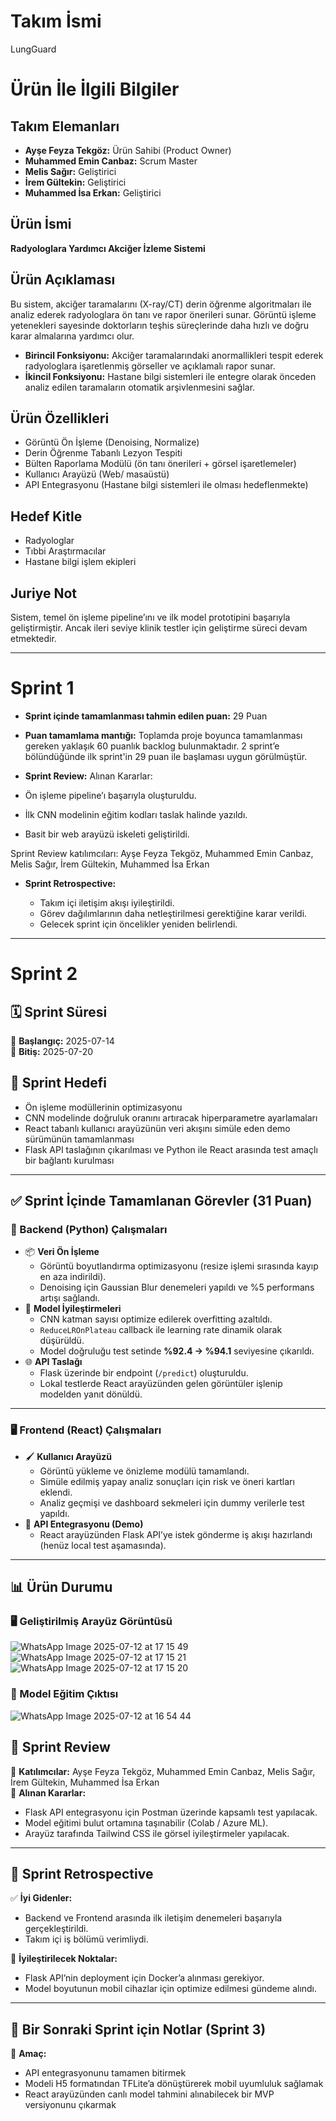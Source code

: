 # **Takım İsmi**

LungGuard

# Ürün İle İlgili Bilgiler

## Takım Elemanları

* **Ayşe Feyza Tekgöz:** Ürün Sahibi (Product Owner)
* **Muhammed Emin Canbaz:** Scrum Master
* **Melis Sağır:** Geliştirici
* **İrem Gültekin:** Geliştirici
* **Muhammed İsa Erkan:** Geliştirici

## Ürün İsmi

**Radyologlara Yardımcı Akciğer İzleme Sistemi**

## Ürün Açıklaması

Bu sistem, akciğer taramalarını (X-ray/CT) derin öğrenme algoritmaları ile analiz ederek radyologlara ön tanı ve rapor önerileri sunar. Görüntü işleme yetenekleri sayesinde doktorların teşhis süreçlerinde daha hızlı ve doğru karar almalarına yardımcı olur.

* **Birincil Fonksiyonu:** Akciğer taramalarındaki anormallikleri tespit ederek radyologlara işaretlenmiş görseller ve açıklamalı rapor sunar.
* **İkincil Fonksiyonu:** Hastane bilgi sistemleri ile entegre olarak önceden analiz edilen taramaların otomatik arşivlenmesini sağlar.

## Ürün Özellikleri

* Görüntü Ön İşleme (Denoising, Normalize)
* Derin Öğrenme Tabanlı Lezyon Tespiti
* Bülten Raporlama Modülü (ön tanı önerileri + görsel işaretlemeler)
* Kullanıcı Arayüzü (Web/ masaüstü)
* API Entegrasyonu (Hastane bilgi sistemleri ile olması hedeflenmekte)

## Hedef Kitle

* Radyologlar
* Tıbbi Araştırmacılar
* Hastane bilgi işlem ekipleri

## Juriye Not

Sistem, temel ön işleme pipeline’ını ve ilk model prototipini başarıyla geliştirmiştir. Ancak ileri seviye klinik testler için geliştirme süreci devam etmektedir.

---

# Sprint 1

* **Sprint içinde tamamlanması tahmin edilen puan:** 29 Puan

* **Puan tamamlama mantığı:** Toplamda proje boyunca tamamlanması gereken yaklaşık 60 puanlık backlog bulunmaktadır. 2 sprint’e bölündüğünde ilk sprint'in 29 puan ile başlaması uygun görülmüştür.

* **Sprint Review:**
  Alınan Kararlar:

* Ön işleme pipeline’ı başarıyla oluşturuldu.

* İlk CNN modelinin eğitim kodları taslak halinde yazıldı.

* Basit bir web arayüzü iskeleti geliştirildi.

Sprint Review katılımcıları: Ayşe Feyza Tekgöz, Muhammed Emin Canbaz, Melis Sağır, İrem Gültekin, Muhammed İsa Erkan

* **Sprint Retrospective:**

  * Takım içi iletişim akışı iyileştirildi.
  * Görev dağılımlarının daha netleştirilmesi gerektiğine karar verildi.
  * Gelecek sprint için öncelikler yeniden belirlendi.

---

# Sprint 2 

## 🗓 Sprint Süresi
📅 **Başlangıç:** 2025-07-14  
📅 **Bitiş:** 2025-07-20  

## 🎯 Sprint Hedefi
- Ön işleme modüllerinin optimizasyonu  
- CNN modelinde doğruluk oranını artıracak hiperparametre ayarlamaları  
- React tabanlı kullanıcı arayüzünün veri akışını simüle eden demo sürümünün tamamlanması  
- Flask API taslağının çıkarılması ve Python ile React arasında test amaçlı bir bağlantı kurulması  

---

## ✅ Sprint İçinde Tamamlanan Görevler (31 Puan)

### 📂 Backend (Python) Çalışmaları
- 📦 **Veri Ön İşleme**  
  - Görüntü boyutlandırma optimizasyonu (resize işlemi sırasında kayıp en aza indirildi).  
  - Denoising için Gaussian Blur denemeleri yapıldı ve %5 performans artışı sağlandı.  
- 🧠 **Model İyileştirmeleri**  
  - CNN katman sayısı optimize edilerek overfitting azaltıldı.  
  - `ReduceLROnPlateau` callback ile learning rate dinamik olarak düşürüldü.  
  - Model doğruluğu test setinde **%92.4 → %94.1** seviyesine çıkarıldı.  
- 🌐 **API Taslağı**  
  - Flask üzerinde bir endpoint (`/predict`) oluşturuldu.  
  - Lokal testlerde React arayüzünden gelen görüntüler işlenip modelden yanıt dönüldü.

---

### 🖥 Frontend (React) Çalışmaları
- 🖌 **Kullanıcı Arayüzü**  
  - Görüntü yükleme ve önizleme modülü tamamlandı.  
  - Simüle edilmiş yapay analiz sonuçları için risk ve öneri kartları eklendi.  
  - Analiz geçmişi ve dashboard sekmeleri için dummy verilerle test yapıldı.  
- 🔌 **API Entegrasyonu (Demo)**  
  - React arayüzünden Flask API’ye istek gönderme iş akışı hazırlandı (henüz local test aşamasında).  

---

## 📊 Ürün Durumu

### 🖥 Geliştirilmiş Arayüz Görüntüsü
![WhatsApp Image 2025-07-12 at 17 15 49](https://github.com/user-attachments/assets/7316ae4d-4f40-43fd-843a-b188bfc586f2)
![WhatsApp Image 2025-07-12 at 17 15 21](https://github.com/user-attachments/assets/4d2bdde9-8033-49ba-90bf-70268ae90cfe)
![WhatsApp Image 2025-07-12 at 17 15 20](https://github.com/user-attachments/assets/dd25440e-c119-4d4d-bc61-236a37e1430d)


### 🧠 Model Eğitim Çıktısı
![WhatsApp Image 2025-07-12 at 16 54 44](https://github.com/user-attachments/assets/43a7b16d-61ab-4fbd-85c5-bac05c3ed802)
 
## 📜 Sprint Review
🔹 **Katılımcılar:** Ayşe Feyza Tekgöz, Muhammed Emin Canbaz, Melis Sağır, İrem Gültekin, Muhammed İsa Erkan  
🔹 **Alınan Kararlar:**  
- Flask API entegrasyonu için Postman üzerinde kapsamlı test yapılacak.  
- Model eğitimi bulut ortamına taşınabilir (Colab / Azure ML).  
- Arayüz tarafında Tailwind CSS ile görsel iyileştirmeler yapılacak.  

---

## 🔄 Sprint Retrospective
✅ **İyi Gidenler:**  
- Backend ve Frontend arasında ilk iletişim denemeleri başarıyla gerçekleştirildi.  
- Takım içi iş bölümü verimliydi.  

🚧 **İyileştirilecek Noktalar:**  
- Flask API’nin deployment için Docker’a alınması gerekiyor.  
- Model boyutunun mobil cihazlar için optimize edilmesi gündeme alındı.  

---

## 📌 Bir Sonraki Sprint için Notlar (Sprint 3)
🎯 **Amaç:**  
- API entegrasyonunu tamamen bitirmek  
- Modeli H5 formatından TFLite’a dönüştürerek mobil uyumluluk sağlamak  
- React arayüzünden canlı model tahmini alınabilecek bir MVP versiyonunu çıkarmak  

